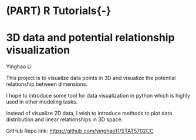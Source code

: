 


# (PART) R Tutorials{-}

# 3D data and potential relationship visualization

 

Yinghao Li

 

This project is to visualize data points in 3D and visualize the potential relationship between dimensions.


I hope to introduce some tool for data visualization in python which is highly used in other modeling tasks.


Instead of visualize 2D data, I wish to introduce methods to plot data distribution and linear relationships in 3D space.


GitHub Repo link: https://github.com/yinghao11/STAT5702CC
